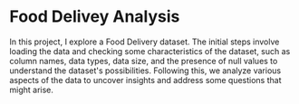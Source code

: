 # Food Delivey Analysis
In this project, I explore a Food Delivery dataset. The initial steps involve loading the data and checking some characteristics of the dataset, such as column names, data types, data size, and the presence of null values to understand the dataset's possibilities. Following this, we analyze various aspects of the data to uncover insights and address some questions that might arise.
